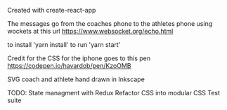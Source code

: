 Created with create-react-app

The messages go from the coaches phone to the athletes phone using wockets at this url https://www.websocket.org/echo.html

to install 'yarn install'
to run 'yarn start'

Credit for the CSS for the iphone goes to this pen https://codepen.io/havardob/pen/KzoOMB

SVG coach and athlete hand drawn in Inkscape

TODO: 
State managment with Redux
Refactor CSS into modular CSS 
Test suite